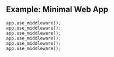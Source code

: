 ## Example: Minimal Web App

    app.use_middleware();
    app.use_middleware();
    app.use_middleware();
    app.use_middleware();
    app.use_middleware();
    app.use_middleware();
